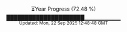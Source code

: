 <p align="center">
⏳Year Progress (72.48 %) <br>
█████████████████████▁▁▁▁▁▁▁▁▁ <br>
<sub>Updated: Mon, 22 Sep 2025 12:48:48 GMT</sub>
</p>

